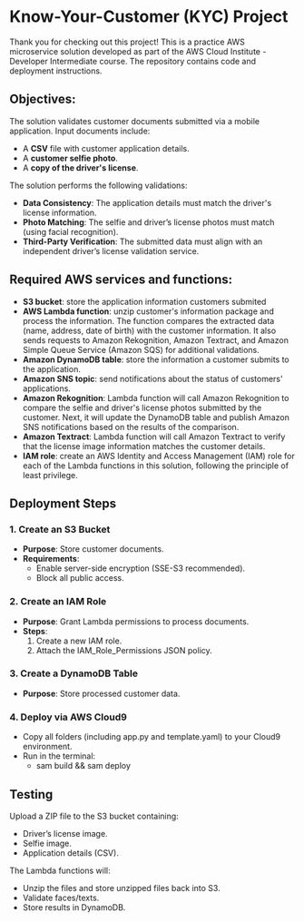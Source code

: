 # Know-Your-Customer (KYC) Project
Thank you for checking out this project! This is a practice AWS microservice solution developed as part of the AWS Cloud Institute - Developer Intermediate course. The repository contains code and deployment instructions.

## Objectives:
The solution validates customer documents submitted via a mobile application. Input documents include:
- A **CSV** file with customer application details.
- A **customer selfie photo**.
- A **copy of the driver's license**.

The solution performs the following validations:
- **Data Consistency**: The application details must match the driver's license information.
- **Photo Matching**: The selfie and driver’s license photos must match (using facial recognition).
- **Third-Party Verification**: The submitted data must align with an independent driver’s license validation service.


## Required AWS services and functions:
- **S3 bucket**: store the application information customers submited
- **AWS Lambda function**: unzip customer's information package and process the information. The function compares the extracted data (name, address, date of birth) with the customer information. It also sends requests to Amazon Rekognition, Amazon Textract, and Amazon Simple Queue Service (Amazon SQS) for additional validations.
- **Amazon DynamoDB table**: store the information a customer submits to the application. 
- **Amazon SNS topic**: send notifications about the status of customers' applications.
- **Amazon Rekognition**: Lambda function will call Amazon Rekognition to compare the selfie and driver's license photos submitted by the customer. Next, it will update the DynamoDB table and publish Amazon SNS notifications based on the results of the comparison.
- **Amazon Textract**: Lambda function will call Amazon Textract to verify that the license image information matches the customer details.
- **IAM role**: create an AWS Identity and Access Management (IAM) role for each of the Lambda functions in this solution, following the principle of least privilege.

## Deployment Steps
### 1. Create an S3 Bucket
- **Purpose**: Store customer documents.
- **Requirements**:
  - Enable server-side encryption (SSE-S3 recommended).
  - Block all public access.

### 2. Create an IAM Role
- **Purpose**: Grant Lambda permissions to process documents.
- **Steps**:
  1. Create a new IAM role.
  2. Attach the IAM_Role_Permissions JSON policy.

### 3. Create a DynamoDB Table
- **Purpose**: Store processed customer data.

### 4. Deploy via AWS Cloud9
- Copy all folders (including app.py and template.yaml) to your Cloud9 environment.
- Run in the terminal:
  - sam build && sam deploy

## Testing
Upload a ZIP file to the S3 bucket containing:
- Driver’s license image.
- Selfie image.
- Application details (CSV).

The Lambda functions will:
- Unzip the files and store unzipped files back into S3.
- Validate faces/texts.
- Store results in DynamoDB.
